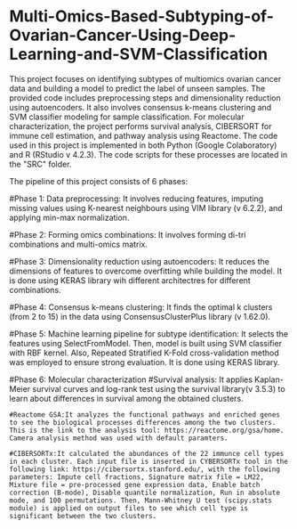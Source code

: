 # Multi-Omics-Based-Subtyping-of-Ovarian-Cancer-Using-Deep-Learning-and-SVM-Classification
This project focuses on identifying subtypes of multiomics ovarian cancer data and building a model to predict the label of unseen samples. The provided code includes preprocessing steps and dimensionality reduction using autoencoders. It also involves consensus k-means clustering and SVM classifier modeling for sample classification. For molecular characterization, the project performs survival analysis, CIBERSORT for immune cell estimation, and pathway analysis using Reactome. The code used in this project is implemented in both Python (Google Colaboratory) and R (RStudio v 4.2.3). The code scripts for these processes are located in the "SRC" folder.

The pipeline of this project consists of 6 phases: 

#Phase 1: Data preprocessing: It involves reducing features, imputing missing values using K-nearest neighbours using VIM library (v 6.2.2), and applying min-max normalization.

#Phase 2: Forming omics combinations: It involves forming di-tri combinations and multi-omics matrix. 

#Phase 3: Dimensionality reduction using autoencoders: It reduces the dimensions of features to overcome overfitting while building the model. It is done using KERAS library wih different architectres for different combinations. 

#Phase 4: Consensus k-means clustering: It finds the optimal k clusters (from 2 to 15) in the data using ConsensusClusterPlus library (v 1.62.0). 

#Phase 5: Machine learning pipeline for subtype identification: It selects the features using SelectFromModel. Then, model is built using SVM classifier with RBF kernel. Also, Repeated Stratified K-Fold cross-validation method was employed to ensure strong evaluation. It is done using KERAS library.

#Phase 6: Molecular characterization 
	#Survival analysis: It applies Kaplan-Meier survival curves and log-rank test using the survival library(v 3.5.3) to learn about differences in survival among the obtained clusters.

	#Reactome GSA:It analyzes the functional pathways and enriched genes to see the biological processes differences among the two clusters. This is the link to the analysis tool: https://reactome.org/gsa/home. Camera analysis method was used with default paramters.  

	#CIBERSORTx:It calculated the abundances of the 22 immunce cell types in each cluster. Each input file is inserted in CYBERSORTx tool in the following link: https://cibersortx.stanford.edu/, with the following parameters: Impute cell fractions, Signature matrix file = LM22, Mixture file = pre-processed gene expression data, Enable batch 			correction (B-mode), Disable quantile normalization, Run in absolute mode, and 100 permutations. Then, Mann-Whitney U test (scipy.stats module) is applied on output files to see which cell type is significant between the two clusters. 
